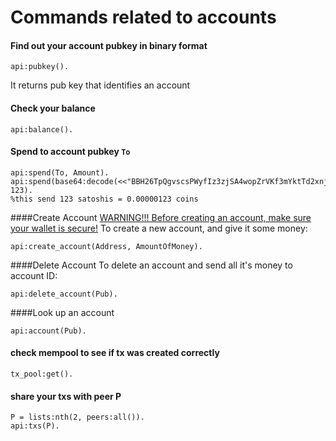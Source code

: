 Commands related to accounts
=========

#### Find out your account pubkey in binary format
```
api:pubkey().
```
It returns pub key that identifies an account

#### Check your balance
```
api:balance().
```

#### Spend to account pubkey `To`
```
api:spend(To, Amount).
api:spend(base64:decode(<<"BBH26TpQgvscsPWyfIz3zjSA4wopZrVKf3mYktTd2xnjOYi/MW5AXODhK4ZZnud2DeRFkyVlq9q5zESFqbWJCE8=">>), 123).
%this send 123 satoshis = 0.00000123 coins
```


####Create Account
[WARNING!!! Before creating an account, make sure your wallet is secure!](keys.md)
To create a new account, and give it some money:
```
api:create_account(Address, AmountOfMoney).
```

####Delete Account
To delete an account and send all it's money to account ID:
```
api:delete_account(Pub).
```

####Look up an account
```
api:account(Pub).
```

#### check mempool to see if tx was created correctly
```
tx_pool:get().
```

#### share your txs with peer P
```
P = lists:nth(2, peers:all()).
api:txs(P).
```